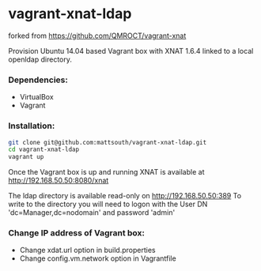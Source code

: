 vagrant-xnat-ldap
============

forked from https://github.com/QMROCT/vagrant-xnat

Provision Ubuntu 14.04 based Vagrant box with XNAT 1.6.4 linked to a local openldap directory.

### Dependencies:
* VirtualBox
* Vagrant

### Installation:
```bash
git clone git@github.com:mattsouth/vagrant-xnat-ldap.git
cd vagrant-xnat-ldap
vagrant up
```

Once the Vagrant box is up and running XNAT is available at http://192.168.50.50:8080/xnat

The ldap directory is available read-only on http://192.168.50.50:389
To write to the directory you will need to logon with the User DN 'dc=Manager,dc=nodomain' and password 'admin'

### Change IP address of Vagrant box:
* Change xdat.url option in build.properties
* Change config.vm.network option in Vagrantfile

